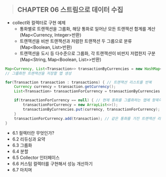 > ## CHAPTER 06 스트림으로 데이터 수집

* collect와 컬렉터로 구현 예제
    * 통화별로 트랜잭션을 그룹화, 해당 통화로 일어난 모든 트랜잭션 합계를 계산(Map<Currency, Integer>반환)
    * 트랜잭션을 비싼 트랜잭션과 저렴한 트랜잭션 두 그룹으로 분류(Map<Boolean, List<Transaction>>반환)
    * 트랜잭션을 도시 등 다수준으로 그룹화, 각 트랜잭션이 비싼지 저렵한지 구분(Map<String, Map<Boolean, List<Transaction>>>반환)

```java
Map<Currency, List<Transaction>> transactionByCurrencies = new HashMap<>();
// 그룹화한 트랜잭션을 저장할 맵 생성

for(Transaction transaction : transactions) { // 트랜잭션 리스트를 반복
    Currency currency = transaction.getCurrency();
    List<Transaction> transactionForCurrency = transactionByCurrencies.get(currency);

    if(transactionForCurrency == null) { // 현재 통화를 그룹화하는 맵에 항목이 없으면 생성
        transactionForCurrency = new ArrayList<>();
        transactionByCurrencies.put(currency, transactionForCurrency);
    }
    transactionForCurrency.add(transaction); // 같은 통화를 가진 트랜잭션 리스트에 현재 탐색중인 트랜잭션 추가
}
```
* 6.1 컬렉터란 무엇인가?
* 6.2 리듀싱과 요약
* 6.3 그룹화
* 6.4 분할
* 6.5 Collector 인터페이스
* 6.6 커스텀 컬렉터를 구현해서 성능 개선하기
* 6.7 마치며